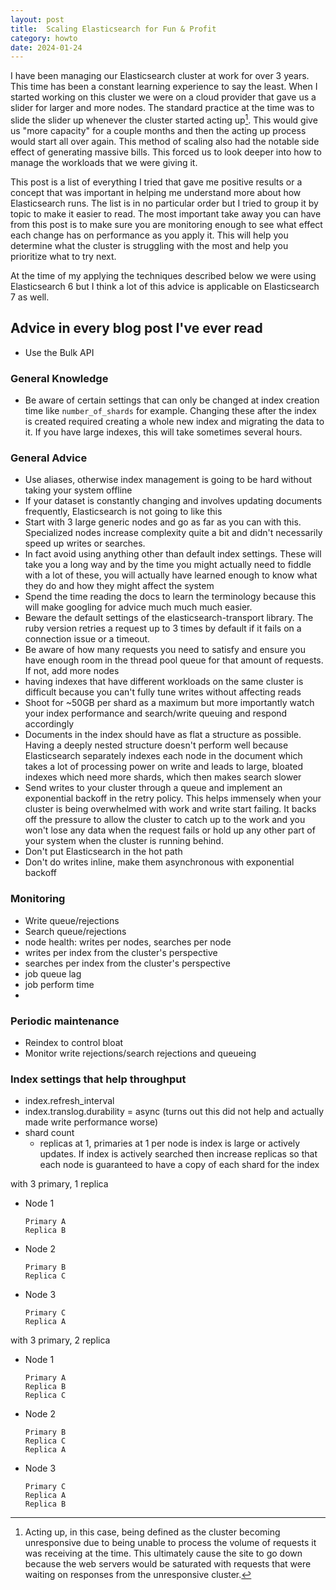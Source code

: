 ```yaml
---
layout: post
title:  Scaling Elasticsearch for Fun & Profit
category: howto
date: 2024-01-24
---
```


I have been managing our Elasticsearch cluster at work for over 3 years. This time has been a constant learning experience to say the least. When I started working on this cluster we were on a cloud provider that gave us a slider for larger and more nodes. The standard practice at the time was to slide the slider up whenever the cluster started acting up[^1]. This would give us "more capacity" for a couple months and then the acting up process would start all over again. This method of scaling also had the notable side effect of generating massive bills. This forced us to look deeper into how to manage the workloads that we were giving it.

This post is a list of everything I tried that gave me positive results or a concept that was important in helping me understand more about how Elasticsearch runs. The list is in no particular order but I tried to group it by topic to make it easier to read. The most important take away you can have from this post is to make sure you are monitoring enough to see what effect each change has on performance as you apply it. This will help you determine what the cluster is struggling with the most and help you prioritize what to try next.

At the time of my applying the techniques described below we were using Elasticsearch 6 but I think a lot of this advice is applicable on Elasticsearch 7 as well.

## Advice in every blog post I've ever read
* Use the Bulk API

### General Knowledge
* Be aware of certain settings that can only be changed at index creation time like `number_of_shards` for example. Changing these after the index is created required creating a whole new index and migrating the data to it. If you have large indexes, this will take sometimes several hours.

### General Advice
* Use aliases, otherwise index management is going to be hard without taking your system offline
* If your dataset is constantly changing and involves updating documents frequently, Elasticsearch is not going to like this
* Start with 3 large generic nodes and go as far as you can with this.  Specialized nodes increase complexity quite a bit and didn't necessarily speed up writes or searches.
* In fact avoid using anything other than default index settings.  These will take you a long way and by the time you might actually need to fiddle with a lot of these, you will actually have learned  enough to know what they do and how they might affect the system
* Spend the time reading the docs to learn the terminology because this will make googling for advice much much much easier.
* Beware the default settings of the elasticsearch-transport library.  The ruby version retries a request up to 3 times by default if it fails on a connection issue or a timeout.
* Be aware of how many requests you need to satisfy and ensure you have enough room in the thread pool queue for that amount of requests.  If not, add more nodes
* having indexes that have different workloads on the same cluster is difficult because you can't fully tune writes without affecting reads
* Shoot for ~50GB per shard as a maximum but more importantly watch your index performance and search/write queuing and respond accordingly
* Documents in the index should have as flat a structure as possible.  Having a deeply nested structure doesn't perform well because Elasticsearch separately indexes each node in the document which takes a lot of processing power on write and leads to large, bloated indexes which need more shards, which then makes search slower
* Send writes to your cluster through a queue and implement an exponential backoff in the retry policy.  This helps immensely when your cluster is being overwhelmed with work and write start failing.  It backs off the pressure to allow the cluster to catch up to the work and you won't lose any data when the request fails or hold up any other part of your system when the cluster is running behind.
* Don't put Elasticsearch in the hot path
* Don't do writes inline, make them asynchronous with exponential backoff

### Monitoring
* Write queue/rejections
* Search queue/rejections
* node health: writes per nodes, searches per node
* writes per index from the cluster's perspective
* searches per index from the cluster's perspective
* job queue lag
* job perform time
*

### Periodic maintenance
* Reindex to control bloat
* Monitor write rejections/search rejections and queueing


### Index settings that help throughput
* index.refresh_interval
* index.translog.durability = async  (turns out this did not help and actually made write performance worse)
* shard count
  * replicas at 1, primaries at 1 per node is index is large or actively updates.  If index is actively searched then increase replicas so that each node is guaranteed to have a copy of each shard for the index

with 3 primary, 1 replica
* Node 1

      Primary A
      Replica B
* Node 2

      Primary B
      Replica C
* Node 3

      Primary C
      Replica A

with 3 primary, 2 replica
* Node 1

      Primary A
      Replica B
      Replica C
* Node 2

      Primary B
      Replica C
      Replica A
* Node 3

      Primary C
      Replica A
      Replica B

[^1]: Acting up, in this case, being defined as the cluster becoming unresponsive due to being unable to process the volume of requests it was receiving at the time. This ultimately cause the site to go down because the web servers would be saturated with requests that were waiting on responses from the unresponsive cluster.